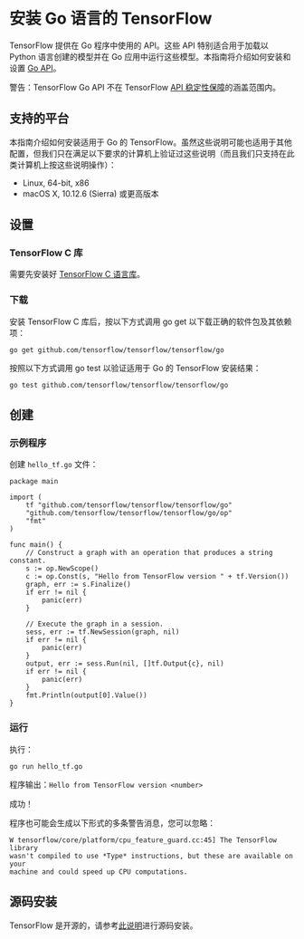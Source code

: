# 安装 Go 语言的 TensorFlow

TensorFlow 提供在 Go 程序中使用的 API。这些 API 特别适合用于加载以 Python 语言创建的模型并在 Go 应用中运行这些模型。本指南将介绍如何安装和设置
[Go API](https://godoc.org/github.com/tensorflow/tensorflow/tensorflow/go)。

警告：TensorFlow Go API 不在 TensorFlow [API 稳定性保障](/docs/tensorflow/guide/version_compat)的涵盖范围内。


## 支持的平台

本指南介绍如何安装适用于 Go 的 TensorFlow。虽然这些说明可能也适用于其他配置，但我们只在满足以下要求的计算机上验证过这些说明（而且我们只支持在此类计算机上按这些说明操作）：

* Linux, 64-bit, x86
* macOS X, 10.12.6 (Sierra) 或更高版本


## 设置

### TensorFlow C 库

需要先安装好 [TensorFlow C 语言库](/docs/tensorflow/install/lang_c)。

### 下载

安装 TensorFlow C 库后，按以下方式调用 go get 以下载正确的软件包及其依赖项：

    go get github.com/tensorflow/tensorflow/tensorflow/go

按照以下方式调用 go test 以验证适用于 Go 的 TensorFlow 安装结果：

    go test github.com/tensorflow/tensorflow/tensorflow/go


## 创建

### 示例程序 

创建 `hello_tf.go` 文件：

```
package main

import (
    tf "github.com/tensorflow/tensorflow/tensorflow/go"
    "github.com/tensorflow/tensorflow/tensorflow/go/op"
    "fmt"
)

func main() {
    // Construct a graph with an operation that produces a string constant.
    s := op.NewScope()
    c := op.Const(s, "Hello from TensorFlow version " + tf.Version())
    graph, err := s.Finalize()
    if err != nil {
        panic(err)
    }

    // Execute the graph in a session.
    sess, err := tf.NewSession(graph, nil)
    if err != nil {
        panic(err)
    }
    output, err := sess.Run(nil, []tf.Output{c}, nil)
    if err != nil {
        panic(err)
    }
    fmt.Println(output[0].Value())
}
```

### 运行

执行：

    go run hello_tf.go

程序输出：`Hello from TensorFlow version <number>`

成功！

程序也可能会生成以下形式的多条警告消息，您可以忽略：

    W tensorflow/core/platform/cpu_feature_guard.cc:45] The TensorFlow library
    wasn't compiled to use *Type* instructions, but these are available on your
    machine and could speed up CPU computations.

## 源码安装

TensorFlow 是开源的，请参考[此说明](https://github.com/tensorflow/tensorflow/blob/master/tensorflow/go/README)进行源码安装。
